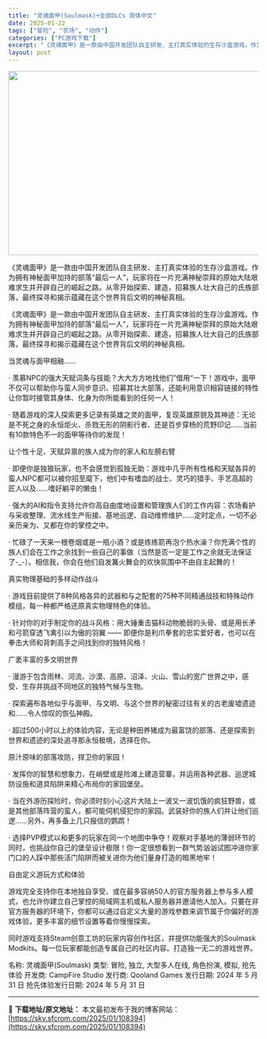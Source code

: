```yaml
---
title: "灵魂面甲(Soulmask)+全部DLCs 简体中文"
date: 2025-01-22
tags: ["冒险", "农场", "动作"]
categories: ["PC游戏下载"]
excerpt: "《灵魂面甲》是一款由中国开发团队自主研发、主打真实体验的生存沙盒游戏。作为拥有神秘面甲加持的部落“最后一人”，玩家将在一片充满神秘崇拜的原始大陆艰难求生并开辟自己的崛起之路。从零开始探索、建造，招募族人壮大自己的氏族部落，最终探寻和揭示蕴藏在这个世界背后文明的神秘真相。 《灵魂面甲》是一款由中国开发&hellip;"
layout: post
---
```


<img class="aligncenter size-full wp-image-135407" src="https://sky.sfcrom.com/wp-content/uploads/2025/01/2025060603281364.webp" alt="" width="660" height="370" />

《灵魂面甲》是一款由中国开发团队自主研发、主打真实体验的生存沙盒游戏。作为拥有神秘面甲加持的部落“最后一人”，玩家将在一片充满神秘崇拜的原始大陆艰难求生并开辟自己的崛起之路。从零开始探索、建造，招募族人壮大自己的氏族部落，最终探寻和揭示蕴藏在这个世界背后文明的神秘真相。

《灵魂面甲》是一款由中国开发团队自主研发、主打真实体验的生存沙盒游戏。作为拥有神秘面甲加持的部落“最后一人”，玩家将在一片充满神秘崇拜的原始大陆艰难求生并开辟自己的崛起之路。从零开始探索、建造，招募族人壮大自己的氏族部落，最终探寻和揭示蕴藏在这个世界背后文明的神秘真相。

当灵魂与面甲相融……

· 羡慕NPC的强大天赋词条与技能？大大方方地找他们”借用“一下！游戏中，面甲不仅可以帮助你与蛮人同步意识、招募其壮大部落，还能利用意识相容链接的特性让你暂时接管其身体、化身为你所能看到的任何一人！

· 随着游戏的深入探索更多记录有英雄之灵的面甲，复现英雄原貌及其神迹：无论是不死之身的永恒炬火、杀戮无形的阴影行者、还是百步穿杨的荒野印记……当前有10款特色不一的面甲等待你的发现！

让个性十足、天赋异禀的族人成为你的家人和左膀右臂

· 即便你是独狼玩家，也不会感觉到孤独无助：游戏中几乎所有性格和天赋各异的蛮人NPC都可以被你招至麾下，他们中有嗜血的战士、灵巧的猎手、手艺高超的匠人以及……嗜好躺平的懒虫！

· 强大的AI和指令支持允许你高自由度地设置和管理族人们的工作内容：农场看护与采收整理、流水线生产衔接、基地巡逻、自动维修维护……定时定点，一切不必亲历亲为、又都在你的掌控之中。

· 忙碌了一天来一根卷烟或是一瓶小酒？或是练练箭再泡个热水澡？你充满个性的族人们会在工作之余找到一些自己的事做（当然是否一定是工作之余就无法保证了-_-）。相信我，你会在他们自发篝火舞会的欢快氛围中不由自主起舞的！

真实物理基础的多样动作战斗

· 游戏目前提供了8种风格各异的武器和与之配套的75种不同精通战技和特殊动作模组，每一种都严格还原真实物理特色的体验。

· 针对你的对手制定你的战斗风格：用大锤重击猫科动物脆弱的头骨、或是用长矛和弓箭穿透飞禽引以为傲的羽翼 —— 即便你是利爪拳套的忠实爱好者，也可以在拳击大师和背刺高手之间找到你的独特风格！

广袤丰富的多文明世界

· 漫游于包含雨林、河流、沙漠、高原、沼泽、火山、雪山的宽广世界之中，感受、生存并挑战不同地区的独特气候与生物。

· 探索遍布各地似乎与面甲、与文明、与这个世界的秘密过往有关的古老废墟遗迹和……令人惊叹的恢弘神殿。

· 超过500小时以上的体验内容，无论是种田养猪成为最富饶的部落、还是探索到世界和遗迹的深处追寻那永恒极境，选择在你。

原汁原味的部落攻防，捍卫你的家园！

· 发挥你的智慧和想象力，在峭壁或是险滩上建造营寨，并运用各种武器、巡逻城防设施和道具陷阱来精心布局你的家园堡垒。

· 当在外游历探险时，你必须时刻小心这片大陆上一波又一波饥饿的疯狂野兽，或是其他部落阵营的蛮人，都可能伺机侵犯你的家园。武装好你的族人们并让他们巡逻……另外，再多备上几只报信的鹦鹉！

· 选择PVP模式以和更多的玩家在同一个地图中争夺！观察对手基地的薄弱环节的同时，也挑战你自己的堡垒设计极限！你一定很想看到一群气势汹汹试图冲进你家门口的人踩中那些活门陷阱而被关进你为他们量身打造的暗黑地牢！

自由定义游玩方式和体验

游戏完全支持你在本地独自享受、或在最多容纳50人的官方服务器上参与多人模式，也允许你建立自己掌控的局域网主机或私人服务器并邀请他人加入。只要在非官方服务器的环境下，你都可以通过自定义大量的游戏参数来调节属于你偏好的游戏体验，更多丰富的细节设置等着你慢慢探索。

同时游戏支持Steam创意工坊的玩家内容创作社区，并提供功能强大的Soulmask Modkits。每一位玩家都能创造专属自己的社区内容。打造独一无二的游戏世界。

名称: 灵魂面甲(Soulmask)
类型: 冒险, 独立, 大型多人在线, 角色扮演, 模拟, 抢先体验
开发商: CampFire Studio
发行商: Qooland Games
发行日期: 2024 年 5 月 31 日
抢先体验发行日期: 2024 年 5 月 31 日

---
📖 **下载地址/原文地址：** 本文最初发布于我的博客网站：[https://sky.sfcrom.com/2025/01/108394](https://sky.sfcrom.com/2025/01/108394)
